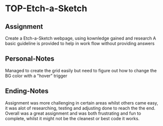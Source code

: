 # TOP-Etch-a-Sketch

## Assignment

Create a Etch-a-Sketch webpage, using kownledge gained and research
A basic guideline is provided to help in work flow without providing answers

## Personal-Notes

Managed to create the grid easily but need to figure out how to change the BG color with a "hover" trigger

## Ending-Notes

Assignment was more challenging in certain areas whilst others came easy, it was alot of researching, testing and adjusting done to reach the the end.
Overall was a great assignment and was both frustrating and fun to complete, whilst it might not be the cleanest or best code it works.